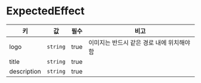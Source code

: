 # ExpectedEffect

| 키 | 값 | 필수 | 비고 |
| --- | --- | --- | --- |
| logo | `string` | true | 이미지는 반드시 같은 경로 내에 위치해야 함 |
| title | `string` | true | |
| description | `string` | true | |
